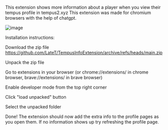 This extension shows more information about a player when you view their tempus profile in tempus2.xyz
This extension was made for chromium browsers with the help of chatgpt.

![image](https://github.com/LateT/TempusInfoExtension/assets/36876274/27708331-812c-4d32-b08d-1b451a30655f)

Installation instructions:

Download the zip file https://github.com/LateT/TempusInfoExtension/archive/refs/heads/main.zip

Unpack the zip file

Go to extensions in your browser (or chrome://extensions/ in chrome browser, brave://extensions/ in brave browser)

Enable developer mode from the top right corner

Click "load unpacked" button

Select the unpacked folder

Done! The extension should now add the extra info to the profile pages as you open them. If no information shows up try refreshing the profile page.


